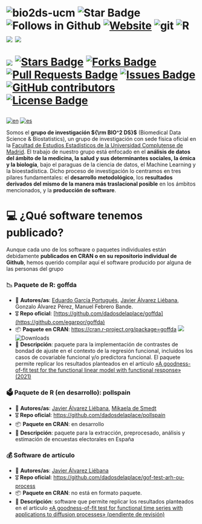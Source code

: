 


<h1 align="left">
<img src="https://komarev.com/ghpvc/?username=bio2ds-ucm&label=Profile%20views&color=blue&style=plastic" alt="bio2ds-ucm">
<img src="https://img.shields.io/static/v1?label=%F0%9F%8C%9F&message=If%20Useful&style=style=flat&color=BC4E99" alt="Star Badge"/>
<img src="https://img.shields.io/github/followers/bio2ds-ucm?label=Follow&style=social" alt="Follows in Github"/>
<a href="https://www.ucm.es/"><img src="https://img.shields.io/badge/Website-46a2f1.svg?&style=flat-square&logo=Google-Chrome&logoColor=white&link=https://www.ucm.es/" alt="Website"/></a>
<img src="https://img.shields.io/badge/-Git-F05032?style=for-the-badge&logo=git&logoColor=white" alt="git">
<img src="https://img.shields.io/badge/r-%23276DC3.svg?style=for-the-badge&logo=r&logoColor=white" alt="R">
<img src="https://pride-badges.pony.workers.dev/static/v1?label=lgbtq%2B%20friendly&stripeWidth=6&stripeColors=E40303,FF8C00,FFED00,008026,24408E,732982">
<img src="https://pride-badges.pony.workers.dev/static/v1?label=trans%20rights&stripeWidth=6&stripeColors=5BCEFA,F5A9B8,FFFFFF,F5A9B8,5BCEFA">
  
<a href="https://github.com/bio2ds-ucm/bio2ds-ucm/pulse" alt="Activity"> <img src="https://img.shields.io/github/commit-activity/m/bio2ds-ucm/bio2ds-ucm" /></a>
<a href="https://github.com/bio2ds-ucm/bio2ds-ucm/stargazers"><img src="https://img.shields.io/github/stars/bio2ds-ucm/bio2ds-ucm" alt="Stars Badge"/></a>
<a href="https://github.com/bio2ds-ucm/bio2ds-ucm/network/members"><img src="https://img.shields.io/github/forks/bio2ds-ucm/bio2ds-ucm" alt="Forks Badge"/></a>
<a href="https://github.com/bio2ds-ucm/bio2ds-ucm/pulls"><img src="https://img.shields.io/github/issues-pr/bio2ds-ucm/bio2ds-ucm" alt="Pull Requests Badge"/></a>
<a href="https://github.com/bio2ds-ucm/bio2ds-ucm/issues"><img src="https://img.shields.io/github/issues/bio2ds-ucm/bio2ds-ucm" alt="Issues Badge"/></a>
<a href="https://github.com/bio2ds-ucm/bio2ds-ucm/graphs/contributors"><img alt="GitHub contributors" src="https://img.shields.io/github/contributors/bio2ds-ucm/bio2ds-ucm?color=2b9348"></a>
<a href="https://github.com/bio2ds-ucm/bio2ds-ucm/blob/master/LICENSE"><img src="https://img.shields.io/github/license/bio2ds-ucm/bio2ds-ucm?color=2b9348" alt="License Badge"/></a>
</h1>


[![en](https://img.shields.io/badge/lang-en-red.svg)](https://github.com/bio2ds-ucm/bio2ds-ucm/blob/main/software/README-EN.md)
[![es](https://img.shields.io/badge/lang-es-yellow.svg)](https://github.com/bio2ds-ucm/bio2ds-ucm/blob/main/software/README.md)


Somos el **grupo de investigación ${\rm BIO^2 DS}$** (Biomedical Data Science & Biostatistics), un grupo de investigación con sede física oficial en la [Facultad de Estudios Estadísticos de la Universidad Complutense de Madrid](https://estudiosestadisticos.ucm.es/). El trabajo de nuestro grupo está enfocado en el **análisis de datos del ámbito de la medicina, la salud y sus determinantes sociales, la ómica y la biología**, bajo el paraguas de la ciencia de datos, el Machine Learning y la bioestadística. Dicho proceso de investigación lo centramos en tres pilares fundamentales: el **desarrollo metodológico**, los **resultados derivados del mismo de la manera más traslacional posible** en los ámbitos mencionados, y la **producción de software**.


<h1 align = "left">💻 ¿Qué software tenemos publicado?</h2>

Aunque cada uno de los software o paquetes individuales están debidamente **publicados en CRAN o en su repositorio individual de Github**, hemos querido compilar aquí el software producido por alguna de las personas del grupo

<h3 align="left">📉 Paquete de R: goffda</h3>

  * 👥 **Autores/as**: [Eduardo García Portugués](https://github.com/egarpor), [Javier Álvarez Liébana](https://github.com/dadosdelaplace), Gonzalo Álvarez Pérez, Manuel Febrero Bande.
  * 🎖 **Repo oficial**: [https://github.com/dadosdelaplace/goffda](https://github.com/egarpor/goffda)
  * 📦 **Paquete en CRAN**: https://cran.r-project.org/package=goffda [![](https://www.r-pkg.org/badges/version/goffda)](https://cran.r-project.org/package=goffda) ![Downloads](https://cranlogs.r-pkg.org/badges/goffda)
  * 📰 **Descripción**: paquete para la implementación de contrastes de bondad de ajuste en el contexto de la regresión funcional, incluidos los casos de covariable funcional y/o predictora funcional. El paquete permite replicar los resultados planteados en el artículo [«A goodness-of-fit test for the functional linear model with functional response» (2021)](https://onlinelibrary.wiley.com/doi/full/10.1111/sjos.12486)

<h3 align="left">🗳 Paquete de R (en desarrollo): pollspain</h3>

  * 👥 **Autores/as**: [Javier Álvarez Liébana](https://github.com/dadosdelaplace), [Mikaela de Smedt](https://github.com/mikadsr)
  * 🎖 **Repo oficial**: https://github.com/dadosdelaplace/pollspain
  * 📦 **Paquete en CRAN**: en desarrollo
  * 📰 **Descripción**: paquete para la extracción, preprocesado, análisis y estimación de encuestas electorales en España 

<h3 align="left">💰 Software de artículo </h3>

  * 👥 **Autores/as**: [Javier Álvarez Liébana](https://github.com/dadosdelaplace)
  * 🎖 **Repo oficial**: https://github.com/dadosdelaplace/gof-test-arh-ou-process
  * 📦 **Paquete en CRAN**: no está en formato paquete.
  * 📰 **Descripción**: software que permite replicar los resultados planteados en el artículo [«A goodness-of-fit test for functional time series with applications to diffusion processes» (pendiente de revisión)](...)



